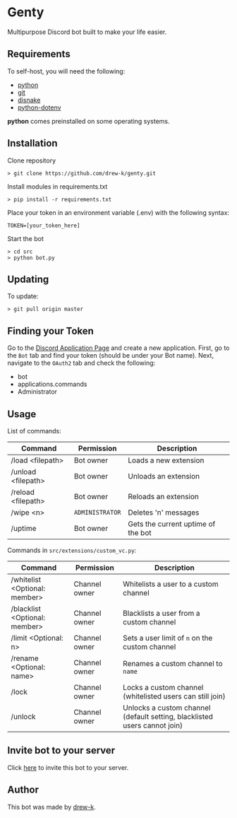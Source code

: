 # Genty

Multipurpose Discord bot built to make your life easier. 

## Requirements

To self-host, you will need the following:

* [python](https://www.python.org/downloads/)
* [git](https://git-scm.com/downloads)
* [disnake](https://github.com/DisnakeDev/disnake)
* [python-dotenv](https://github.com/theskumar/python-dotenv)

**python** comes preinstalled on some operating systems.

## Installation

Clone repository

```text
> git clone https://github.com/drew-k/genty.git
```

Install modules in requirements.txt

```text
> pip install -r requirements.txt
```

Place your token in an environment variable (.env) with the following syntax:

```text
TOKEN=[your_token_here]
```

Start the bot
```text
> cd src
> python bot.py
```

## Updating

To update:

```text
> git pull origin master
```

## Finding your Token
Go to the [Discord Application Page](https://discord.com/developers/applications/) and create a new application. First,
go to the `Bot` tab and find your token (should be under your Bot name). Next, navigate to the `OAuth2` tab and 
check the following:

* bot
* applications.commands
* Administrator

## Usage

List of commands:

| Command                   | Permission       | Description                          |
|---------------------------|------------------|--------------------------------------|
| /load \<filepath\>        | Bot owner        | Loads a new extension                |
| /unload \<filepath\>      | Bot owner        | Unloads an extension                 |
| /reload \<filepath\>      | Bot owner        | Reloads an extension                 |
| /wipe \<n\>               | `ADMINISTRATOR`  | Deletes 'n' messages                 |
| /uptime                   | Bot owner        | Gets the current uptime of the bot   |

Commands in `src/extensions/custom_vc.py`:

| Command                             | Permission       | Description                                                               |
|-------------------------------------|------------------|---------------------------------------------------------------------------|
| /whitelist \<Optional: member\>     | Channel owner    | Whitelists a user to a custom channel                                     |
| /blacklist \<Optional: member\>     | Channel owner    | Blacklists a user from a custom channel                                   |
| /limit \<Optional: n\>              | Channel owner    | Sets a user limit of `n` on the custom channel                            | 
| /rename \<Optional: name\>          | Channel owner    | Renames a custom channel to `name`                                        |
| /lock                               | Channel owner    | Locks a custom channel (whitelisted users can still join)                 |
| /unlock                             | Channel owner    | Unlocks a custom channel (default setting, blacklisted users cannot join) |


## Invite bot to your server

Click [here](https://discord.com/api/oauth2/authorize?client_id=873165810171002881&permissions=8&scope=applications.commands%20bot) 
to invite this bot to your server. 

## Author

This bot was made by [drew-k](https://github.com/drew-k).